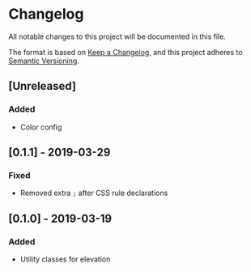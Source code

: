 # Changelog
All notable changes to this project will be documented in this file.

The format is based on [Keep a Changelog](https://keepachangelog.com/en/1.0.0/),
and this project adheres to [Semantic Versioning](https://semver.org/spec/v2.0.0.html).

## [Unreleased]
### Added
- Color config

## [0.1.1] - 2019-03-29
### Fixed
- Removed extra `;` after CSS rule declarations

## [0.1.0] - 2019-03-19
### Added
- Utility classes for elevation

